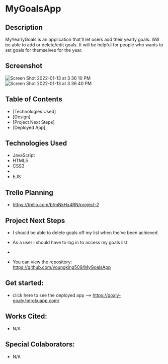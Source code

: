 # MyGoalsApp



## Description
MyYearlyGoals is an application that'll let users add their yearly goals. Will be able to add or delete/edit goals. It will be helpful for people who wants to set goals for themselves for the year.

## Screenshot

![Screen Shot 2022-01-13 at 3 36 10 PM](https://user-images.githubusercontent.com/94661081/149425714-4cb215a8-f9a1-4090-983c-a14e526eb448.png)
![Screen Shot 2022-01-13 at 3 36 40 PM](https://user-images.githubusercontent.com/94661081/149425722-3f4d10ac-7b2f-4954-9cbd-3597d8ab6b21.png)



## Table of Contents
* [Technologies Used]
* [Design]
* [Project Next Steps]
* [Deployed App]


## <a name="technologiesused"></a>Technologies Used
* JavaScript
* HTML5
* CSS3
* 
* EJS



## Trello Planning
* https://trello.com/b/mNkHx4RN/project-2




## <a name="nextsteps"></a>Project Next Steps
* I should be able to delete goals off my list when the've been achieved
* As a user I should have to log in to access my goals list
* 



* You can view the repository:
https://github.com/youngking509/MyGoalsApp


## Get started:
* click here to see the deployed app --> https://goaly-goaly.herokuapp.com/



    
## Works Cited:
* N/A

## Special Colaborators:
* N/A
